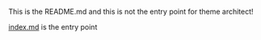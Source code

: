
This is the README.md and this is not the entry point for theme architect!

[index.md](./index.md) is the entry point